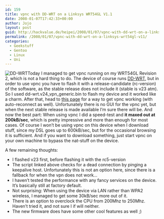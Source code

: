 ```yaml
---
id: 159
title: vpnc with DD-WRT on a Linksys WRT54GL V1.1
date: 2008-01-07T17:42:33+00:00
author: Jojo
layout: post
guid: http://hackvalue.de/heipei/2008/01/07/vpnc-with-dd-wrt-on-a-linksys-wrt54gl-v11/
permalink: /2008/01/07/vpnc-with-dd-wrt-on-a-linksys-wrt54gl-v11/
categories:
  - Geekstuff
  - Gentoo
  - Linux
  - Uni
---
```

<img data-echo="/weblog/dd-wrt.png" alt="DD-WRT" class="alignleft" />Today I managed to get vpnc running on my WRT54GL Revision 2, which is not a hard thing to do. The device of course runs [DD-WRT](http://www.dd-wrt.com/dd-wrtv2/index.php), but in order to use vpnc you have to flash it with a release-candidate (rc-version) of the software, as the stable release does not include it (stable is v23 atm). So I used dd-wrt.v24\_vpn\_generic.bin to flash my device and it worked like a charm. After that, head to [this page](http://www.dd-wrt.com/wiki/index.php/VPNC) for a way to get vpnc working (with auto-reconnect as well). Unfortunately there is no GUI for the vpnc yet, but when the next stable release is made available I&#8217;m sure there will be. And now the best part: When using vpnc I did a speed-test and **it maxed out at 200kB/sec**, which is pretty impressive and more than enough for most cases. Of course I won&#8217;t be using vpnc on this device when I download stuff, since my DSL goes up to 600kB/sec, but for the occasional browsing it is sufficient. And if you want to download something, just start vpnc on your own machine to bypass the nat-stuff on the device.
  
A few remaining thoughts:

  * I flashed v23 first, before flashing it with the rc5-version
  * The script linked above checks for a dead connection by pinging a keepalive host. Unfortunately this is not an option here, since there is a fallback for when the vpn does not work&#8230;
  * I haven&#8217;t tested the performance with any fancy services on the device. It&#8217;s basically still at factory default.
  * Not surprising: When using the device via LAN rather than WPA2 wireless, I managed to get some 30kB/sec more out of it.
  * There is an option to overclock the CPU from 200Mhz to 250Mhz. Haven&#8217;t tried it, and not sure I if will neither.
  * The new firmware does have some other cool features as well ;)
